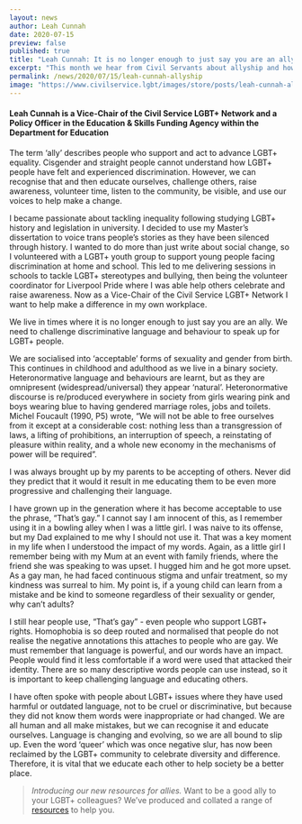 ```yaml
---
layout: news
author: Leah Cunnah
date: 2020-07-15
preview: false
published: true
title: "Leah Cunnah: It is no longer enough to just say you are an ally. We need to challenge discriminative language and behaviour to speak up for LGBT+ people"
excerpt: "This month we hear from Civil Servants about allyship and how to be a good ally."
permalink: /news/2020/07/15/leah-cunnah-allyship
image: "https://www.civilservice.lgbt/images/store/posts/leah-cunnah-allyship.jpg"
---
```


#### Leah Cunnah is a Vice-Chair of the Civil Service LGBT+ Network and a Policy Officer in the Education & Skills Funding Agency within the Department for Education

The term ‘ally’ describes people who support and act to advance LGBT+ equality. Cisgender and straight people cannot understand how LGBT+ people have felt and experienced discrimination. However, we can recognise that and then educate ourselves, challenge others, raise awareness, volunteer time, listen to the community, be visible, and use our voices to help make a change. 

I became passionate about tackling inequality following studying LGBT+ history and legislation in university. I decided to use my Master’s dissertation to voice trans people’s stories as they have been silenced through history. I wanted to do more than just write about social change, so I volunteered with a LGBT+ youth group to support young people facing discrimination at home and school. This led to me delivering sessions in schools to tackle LGBT+ stereotypes and bullying, then being the volunteer coordinator for Liverpool Pride where I was able help others celebrate and raise awareness. Now as a Vice-Chair of the Civil Service LGBT+ Network I want to help make a difference in my own workplace. 

We live in times where it is no longer enough to just say you are an ally. We need to challenge discriminative language and behaviour to speak up for LGBT+ people.

We are socialised into ‘acceptable’ forms of sexuality and gender from birth. This continues in childhood and adulthood as we live in a binary society. Heteronormative language and behaviours are learnt, but as they are omnipresent (widespread/universal) they appear ‘natural’. Heteronormative discourse is re/produced everywhere in society from girls wearing pink and boys wearing blue to having gendered marriage roles, jobs and toilets. Michel Foucault (1990, P5) wrote, “We will not be able to free ourselves from it except at a considerable cost: nothing less than a transgression of laws, a lifting of prohibitions, an interruption of speech, a reinstating of pleasure within reality, and a whole new economy in the mechanisms of power will be required”.

I was always brought up by my parents to be accepting of others. Never did they predict that it would it result in me educating them to be even more progressive and challenging their language. 

I have grown up in the generation where it has become acceptable to use the phrase, “That’s gay.” I cannot say I am innocent of this, as I remember using it in a bowling alley when I was a little girl. I was naive to its offense, but my Dad explained to me why I should not use it. That was a key moment in my life when I understood the impact of my words. Again, as a little girl I remember being with my Mum at an event with family friends, where the friend she was speaking to was upset. I hugged him and he got more upset. As a gay man, he had faced continuous stigma and unfair treatment, so my kindness was surreal to him. My point is, if a young child can learn from a mistake and be kind to someone regardless of their sexuality or gender, why can’t adults?

I still hear people use, “That’s gay” - even people who support LGBT+ rights. Homophobia is so deep routed and normalised that people do not realise the negative annotations this attaches to people who are gay. We must remember that language is powerful, and our words have an impact. People would find it less comfortable if a word were used that attacked their identity. There are so many descriptive words people can use instead, so it is important to keep challenging language and educating others. 

I have often spoke with people about LGBT+ issues where they have used harmful or outdated language, not to be cruel or discriminative, but because they did not know them words were inappropriate or had changed. We are all human and all make mistakes, but we can recognise it and educate ourselves. Language is changing and evolving, so we are all bound to slip up. Even the word ‘queer’ which was once negative slur, has now been reclaimed by the LGBT+ community to celebrate diversity and difference. Therefore, it is vital that we educate each other to help society be a better place.
  
> *Introducing our new resources for allies.* Want to be a good ally to your LGBT+ colleagues? We’ve produced and collated a range of [resources](/publication/allies-resources) to help you.
